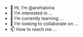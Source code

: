 - 👋 Hi, I’m @arohialvira
- 👀 I’m interested in ...
- 🌱 I’m currently learning ...
- 💞️ I’m looking to collaborate on ...
- 📫 How to reach me ...

<!---
arohialvira/arohialvira is a ✨ special ✨ repository because its `README.md` (this file) appears on your GitHub profile.
You can click the Preview link to take a look at your changes.
--->
